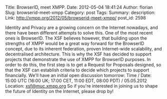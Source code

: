 Title: BrowserID, meet XMPP.
Date: 2012-05-04 18:41:24
Author: florian
Slug: browserid-meet-xmpp
Category: post
Tags: 
Summary: description:
Link: http://xmpp.org/2012/05/browserid-meet-xmpp/
post_id: 2598


Identity and Privacy are a growing concern on the Internet nowadays, and there have been different attempts to solve this. One of the most recent ones is BrowserID. The XSF believes however, that building upon the strengths of XMPP would be a great way forward for the BrowserID concept, due to its inherent federation, proven Internet-wide scalability, and decentralised architecture. This is why the XSF has decided to support projects that demonstrate the use of XMPP for BrowserID purposes. In order to do this, the first step is to get a Request for Proposals designed, so that the XSF can establish criteria to decide which projects to support financially. We'll have an initial open discussion tomorrow: Time / Date: 15:00 UTC (16:00 UK; 17:00 CET, 11:00 EDT, 08:00 PDT) / 05.05.2012 Location: xsf@muc.xmpp.org So if you're interested in joining us to shape the future of Identity on the Internet, please drop by!
